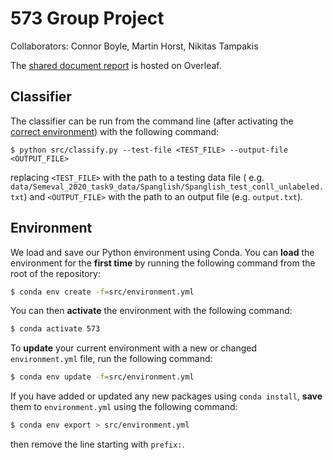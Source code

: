 # 573 Group Project
Collaborators: Connor Boyle, Martin Horst, Nikitas Tampakis

The [shared document report](https://www.overleaf.com/project/60666a8f489d2af234461f37) is hosted on Overleaf.

## Classifier

The classifier can be run from the command line (after activating the [correct
environment](#environment)) with the following command:

```shell
$ python src/classify.py --test-file <TEST_FILE> --output-file <OUTPUT_FILE>
```

replacing `<TEST_FILE>` with the path to a testing data file (
e.g. `data/Semeval_2020_task9_data/Spanglish/Spanglish_test_conll_unlabeled.txt`)
and `<OUTPUT_FILE>` with the path to an output file (e.g. `output.txt`).

## Environment

We load and save our Python environment using Conda. You can **load** the
environment for the **first time** by running the following command from the
root of the repository:

```bash
$ conda env create -f=src/environment.yml
```

You can then **activate** the environment with the following command:

```bash
$ conda activate 573
```

To **update** your current environment with a new or changed `environment.yml`
file, run the following command:

```bash
$ conda env update -f=src/environment.yml
```

If you have added or updated any new packages using `conda install`, **save**
them to `environment.yml` using the following command:

```bash
$ conda env export > src/environment.yml
```

then remove the line starting with `prefix:`.